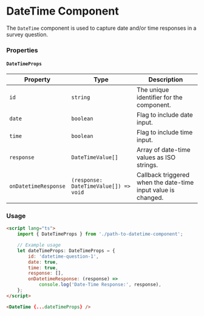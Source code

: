 # DateTime Component

The `DateTime` component is used to capture date and/or time responses in a survey question.

### Properties

#### `DateTimeProps`

| Property             | Type                                  | Description                                                   |
| -------------------- | ------------------------------------- | ------------------------------------------------------------- |
| `id`                 | `string`                              | The unique identifier for the component.                      |
| `date`               | `boolean`                             | Flag to include date input.                                   |
| `time`               | `boolean`                             | Flag to include time input.                                   |
| `response`           | `DateTimeValue[]`                     | Array of date-time values as ISO strings.                     |
| `onDatetimeResponse` | `(response: DateTimeValue[]) => void` | Callback triggered when the date-time input value is changed. |

### Usage

```html
<script lang="ts">
	import { DateTimeProps } from './path-to-datetime-component';

	// Example usage
	let dateTimeProps: DateTimeProps = {
		id: 'datetime-question-1',
		date: true,
		time: true,
		response: [],
		onDatetimeResponse: (response) =>
			console.log('Date-Time Response:', response),
	};
</script>

<DateTime {...dateTimeProps} />
```
